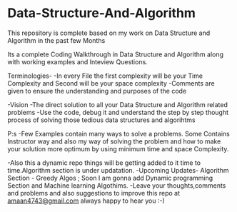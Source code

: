 # Data-Structure-And-Algorithm
This repository is complete based on my work on Data Structure and Algorithm
in the past few Months

Its a complete Coding Walkthrough in Data Structure and Algorithm along with 
working examples and Inteview Questions.

Terminologies-
-In every File the first complexity will be your Time Complexity and Second will be your space complexity
-Comments are given to ensure the understanding and purposes of the code

-Vision
-The direct solution to all your Data Structure and Algorithm related problems
-Use the code, debug it and understand the step by step thought process of solving those tedious data structures and algorihtms

P:s
-Few Examples contain many ways to solve a problems. Some Contains Instructor way and also my way of solving the problem and how to make your solution 
more optimum by using minimum time and space Complexity.

-Also this a dynamic repo things will be getting added to it time to time.Algorithm section is under updatation.
-Upcoming Updates- Algorithm Section - Greedy Algos ; Soon I am gonna add Dynamic programming Section and Machine learning Algothims. 
-Leave your thoughts,comments and problems and also suggestions to improve this repo at 
<amaan4743@gmail.com> always happy to hear you :-)







